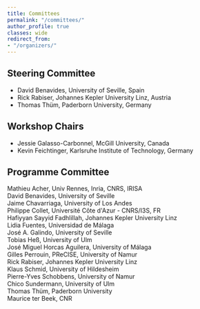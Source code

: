 ```yaml
---
title: Committees
permalink: "/committees/"
author_profile: true
classes: wide
redirect_from:
- "/organizers/"
---
```


## Steering Committee
* David Benavides, University of Seville, Spain
* Rick Rabiser, Johannes Kepler University Linz, Austria
* Thomas Thüm, Paderborn University, Germany

## Workshop Chairs
* Jessie Galasso-Carbonnel, McGill University, Canada
* Kevin Feichtinger, Karlsruhe Institute of Technology, Germany

## Programme Committee
Mathieu	Acher,  Univ Rennes, Inria, CNRS, IRISA	  
David	Benavides, University of Seville	  
Jaime	Chavarriaga,	University of Los Andes	  
Philippe	Collet, Université Côte d'Azur - CNRS/I3S, FR	  
Hafiyyan Sayyid	Fadhlillah, Johannes Kepler University Linz		   
Lidia	Fuentes,	Universidad de Málaga	  
José A.	Galindo,	University of Seville	  
Tobias	Heß,	University of Ulm	  
José Miguel	Horcas Aguilera,	University of Málaga   
Gilles	Perrouin,	PReCISE, University of Namur	   
Rick	Rabiser,	Johannes Kepler University Linz	   
Klaus	Schmid,	University of Hildesheim   
Pierre-Yves	Schobbens,	University of Namur   
Chico	Sundermann,	University of Ulm   
Thomas	Thüm, Paderborn University   
Maurice	ter Beek, CNR   
 

